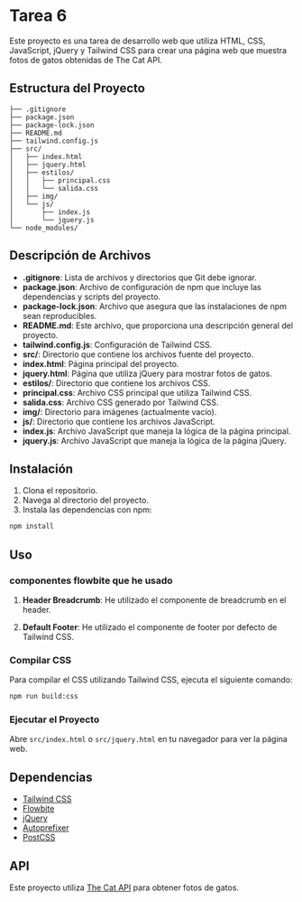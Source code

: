 # Tarea 6
Este proyecto es una tarea de desarrollo web que utiliza HTML, CSS, JavaScript, jQuery y Tailwind CSS para crear una página web que muestra fotos de gatos obtenidas de The Cat API.

## Estructura del Proyecto

```
├── .gitignore
├── package.json
├── package-lock.json
├── README.md
├── tailwind.config.js
├── src/
│   ├── index.html
│   ├── jquery.html
│   ├── estilos/
│   │   ├── principal.css
│   │   └── salida.css
│   ├── img/
│   └── js/
│       ├── index.js
│       └── jquery.js
└── node_modules/
```

## Descripción de Archivos

- **.gitignore**: Lista de archivos y directorios que Git debe ignorar.
- **package.json**: Archivo de configuración de npm que incluye las dependencias y scripts del proyecto.
- **package-lock.json**: Archivo que asegura que las instalaciones de npm sean reproducibles.
- **README.md**: Este archivo, que proporciona una descripción general del proyecto.
- **tailwind.config.js**: Configuración de Tailwind CSS.
- **src/**: Directorio que contiene los archivos fuente del proyecto.
- **index.html**: Página principal del proyecto.
- **jquery.html**: Página que utiliza jQuery para mostrar fotos de gatos.
- **estilos/**: Directorio que contiene los archivos CSS.
- **principal.css**: Archivo CSS principal que utiliza Tailwind CSS.
- **salida.css**: Archivo CSS generado por Tailwind CSS.
- **img/**: Directorio para imágenes (actualmente vacío).
- **js/**: Directorio que contiene los archivos JavaScript.
- **index.js**: Archivo JavaScript que maneja la lógica de la página principal.
- **jquery.js**: Archivo JavaScript que maneja la lógica de la página jQuery.

## Instalación

1. Clona el repositorio.
2. Navega al directorio del proyecto.
3. Instala las dependencias con npm:

```sh
npm install
```

## Uso

### componentes flowbite que he usado
1. **Header Breadcrumb**: He utilizado el componente de breadcrumb en el header.

2. **Default Footer**: He utilizado el componente de footer por defecto de Tailwind CSS.

### Compilar CSS

Para compilar el CSS utilizando Tailwind CSS, ejecuta el siguiente comando:

```sh
npm run build:css
```

### Ejecutar el Proyecto

Abre `src/index.html` o `src/jquery.html` en tu navegador para ver la página web.

## Dependencias

- [Tailwind CSS](https://tailwindcss.com/)
- [Flowbite](https://flowbite.com/)
- [jQuery](https://jquery.com/)
- [Autoprefixer](https://github.com/postcss/autoprefixer)
- [PostCSS](https://postcss.org/)

## API

Este proyecto utiliza [The Cat API](https://thecatapi.com/) para obtener fotos de gatos.
